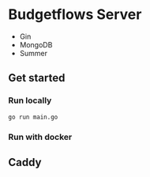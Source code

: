 # Budgetflows Server

- Gin
- MongoDB
- Summer

## Get started

### Run locally

```
go run main.go
```

### Run with docker

## Caddy
